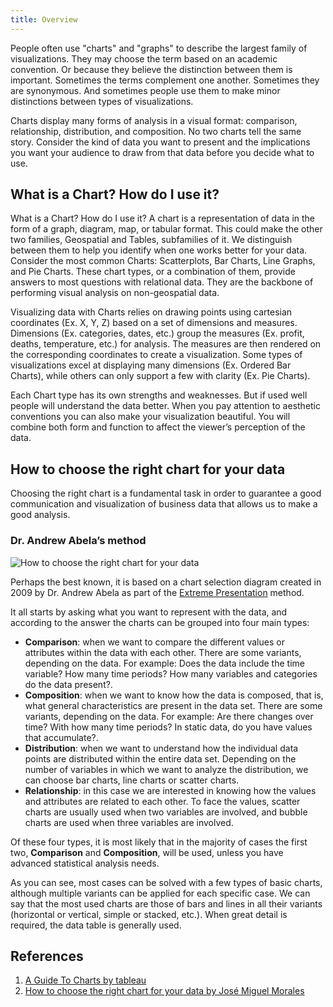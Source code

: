 ```yaml
---
title: Overview
---
```


People often use "charts" and "graphs" to describe the largest family of visualizations. They may choose the term based on an academic convention. Or because they believe the distinction between them is important. Sometimes the terms complement one another. Sometimes they are synonymous. And sometimes people use them to make minor distinctions between types of visualizations.

Charts display many forms of analysis in a visual format: comparison, relationship, distribution, and composition. No two charts tell the same story. Consider the kind of data you want to present and the implications you want your audience to draw from that data before you decide what to use.

## What is a Chart? How do I use it?

What is a Chart? How do I use it? A chart is a representation of data in the form of a graph, diagram, map, or tabular format. This could make the other two families, Geospatial and Tables, subfamilies of it. We distinguish between them to help you identify when one works better for your data. Consider the most common Charts: Scatterplots, Bar Charts, Line Graphs, and Pie Charts. These chart types, or a combination of them, provide answers to most questions with relational data. They are the backbone of performing visual analysis on non-geospatial data.

Visualizing data with Charts relies on drawing points using cartesian coordinates (Ex. X, Y, Z) based on a set of dimensions and measures. Dimensions (Ex. categories, dates, etc.) group the measures (Ex. profit, deaths, temperature, etc.) for analysis. The measures are then rendered on the corresponding coordinates to create a visualization. Some types of visualizations excel at displaying many dimensions (Ex. Ordered Bar Charts), while others can only support a few with clarity (Ex. Pie Charts).

Each Chart type has its own strengths and weaknesses. But if used well people will understand the data better. When you pay attention to aesthetic conventions you can also make your visualization beautiful. You will combine both form and function to affect the viewer’s perception of the data.

## How to choose the right chart for your data

Choosing the right chart is a fundamental task in order to guarantee a good communication and visualization of business data that allows us to make a good analysis.

### Dr. Andrew Abela’s method

<Img src='https://cosmos-x.oss-cn-hangzhou.aliyuncs.com/how_to_choose_the_right_chart_for_your_data.png' alt='How to choose the right chart for your data'/>

Perhaps the best known, it is based on a chart selection diagram created in 2009 by Dr. Andrew Abela as part of the [Extreme Presentation](https://extremepresentation.com/design/7-charts/) method.

It all starts by asking what you want to represent with the data, and according to the answer the charts can be grouped into four main types:

- **Comparison**: when we want to compare the different values or attributes within the data with each other. There are some variants, depending on the data. For example: Does the data include the time variable? How many time periods? How many variables and categories do the data present?.
- **Composition**: when we want to know how the data is composed, that is, what general characteristics are present in the data set. There are some variants, depending on the data. For example: Are there changes over time? With how many time periods? In static data, do you have values that accumulate?.
- **Distribution**: when we want to understand how the individual data points are distributed within the entire data set. Depending on the number of variables in which we want to analyze the distribution, we can choose bar charts, line charts or scatter charts.
- **Relationship**: in this case we are interested in knowing how the values and attributes are related to each other. To face the values, scatter charts are usually used when two variables are involved, and bubble charts are used when three variables are involved.

Of these four types, it is most likely that in the majority of cases the first two, **Comparison** and **Composition**, will be used, unless you have advanced statistical analysis needs.

As you can see, most cases can be solved with a few types of basic charts, although multiple variants can be applied for each specific case. We can say that the most used charts are those of bars and lines in all their variants (horizontal or vertical, simple or stacked, etc.). When great detail is required, the data table is generally used.

## References

1. [A Guide To Charts by tableau](https://www.tableau.com/data-insights/reference-library/visual-analytics/charts)
2. [How to choose the right chart for your data by José Miguel Morales](https://biuwer.com/en/blog/how-to-choose-the-right-chart-for-your-data/)

